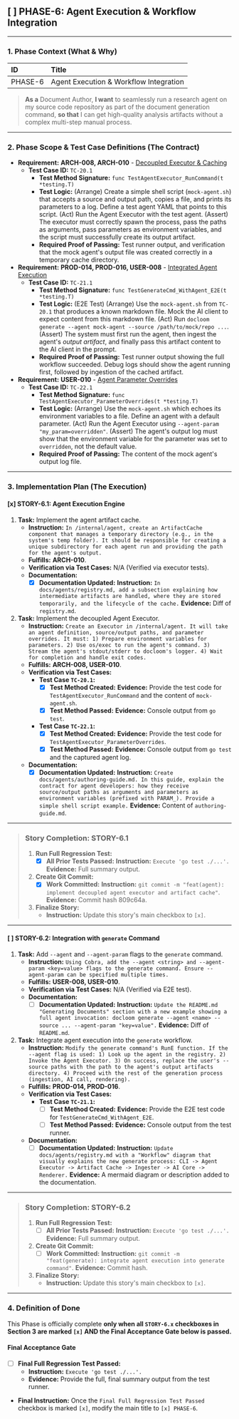 ## [ ] PHASE-6: Agent Execution & Workflow Integration

---

### **1. Phase Context (What & Why)**

| ID | Title |
| :--- | :--- |
| PHASE-6 | Agent Execution & Workflow Integration |

> **As a** Document Author, **I want** to seamlessly run a research agent on my source code repository as part of the document generation command, **so that** I can get high-quality analysis artifacts without a complex multi-step manual process.

---

### **2. Phase Scope & Test Case Definitions (The Contract)**

*   **Requirement:** **ARCH-008, ARCH-010** - [Decoupled Executor & Caching](./SRS.md#ARCH-008)
    *   **Test Case ID:** `TC-20.1`
        *   **Test Method Signature:** `func TestAgentExecutor_RunCommand(t *testing.T)`
        *   **Test Logic:** (Arrange) Create a simple shell script (`mock-agent.sh`) that accepts a source and output path, copies a file, and prints its parameters to a log. Define a test agent YAML that points to this script. (Act) Run the Agent Executor with the test agent. (Assert) The executor must correctly spawn the process, pass the paths as arguments, pass parameters as environment variables, and the script must successfully create its output artifact.
        *   **Required Proof of Passing:** Test runner output, and verification that the mock agent's output file was created correctly in a temporary cache directory.
*   **Requirement:** **PROD-014, PROD-016, USER-008** - [Integrated Agent Execution](./SRS.md#PROD-014)
    *   **Test Case ID:** `TC-21.1`
        *   **Test Method Signature:** `func TestGenerateCmd_WithAgent_E2E(t *testing.T)`
        *   **Test Logic:** (E2E Test) (Arrange) Use the `mock-agent.sh` from `TC-20.1` that produces a known markdown file. Mock the AI client to expect content from this markdown file. (Act) Run `docloom generate --agent mock-agent --source /path/to/mock/repo ...`. (Assert) The system must first run the agent, then ingest the agent's *output artifact*, and finally pass this artifact content to the AI client in the prompt.
        *   **Required Proof of Passing:** Test runner output showing the full workflow succeeded. Debug logs should show the agent running first, followed by ingestion of the cached artifact.
*   **Requirement:** **USER-010** - [Agent Parameter Overrides](./SRS.md#USER-010)
    *   **Test Case ID:** `TC-22.1`
        *   **Test Method Signature:** `func TestAgentExecutor_ParameterOverrides(t *testing.T)`
        *   **Test Logic:** (Arrange) Use the `mock-agent.sh` which echoes its environment variables to a file. Define an agent with a default parameter. (Act) Run the Agent Executor using `--agent-param "my_param=overridden"`. (Assert) The agent's output log must show that the environment variable for the parameter was set to `overridden`, not the default value.
        *   **Required Proof of Passing:** The content of the mock agent's output log file.

---

### **3. Implementation Plan (The Execution)**

#### [x] STORY-6.1: Agent Execution Engine

1.  **Task:** Implement the agent artifact cache.
    *   **Instruction:** `In /internal/agent, create an ArtifactCache component that manages a temporary directory (e.g., in the system's temp folder). It should be responsible for creating a unique subdirectory for each agent run and providing the path for the agent's output.`
    *   **Fulfills:** **ARCH-010**.
    *   **Verification via Test Cases:** N/A (Verified via executor tests).
    *   **Documentation:**
        *   [x] **Documentation Updated:** **Instruction:** `In docs/agents/registry.md, add a subsection explaining how intermediate artifacts are handled, where they are stored temporarily, and the lifecycle of the cache.` **Evidence:** Diff of `registry.md`.
2.  **Task:** Implement the decoupled Agent Executor.
    *   **Instruction:** `Create an Executor in /internal/agent. It will take an agent definition, source/output paths, and parameter overrides. It must: 1) Prepare environment variables for parameters. 2) Use os/exec to run the agent's command. 3) Stream the agent's stdout/stderr to docloom's logger. 4) Wait for completion and handle exit codes.`
    *   **Fulfills:** **ARCH-008, USER-010**.
    *   **Verification via Test Cases:**
        *   **Test Case `TC-20.1`:**
            *   [x] **Test Method Created:** **Evidence:** Provide the test code for `TestAgentExecutor_RunCommand` and the content of `mock-agent.sh`.
            *   [x] **Test Method Passed:** **Evidence:** Console output from `go test`.
        *   **Test Case `TC-22.1`:**
            *   [x] **Test Method Created:** **Evidence:** Provide the test code for `TestAgentExecutor_ParameterOverrides`.
            *   [x] **Test Method Passed:** **Evidence:** Console output from `go test` and the captured agent log.
    *   **Documentation:**
        *   [x] **Documentation Updated:** **Instruction:** `Create docs/agents/authoring-guide.md. In this guide, explain the contract for agent developers: how they receive source/output paths as arguments and parameters as environment variables (prefixed with PARAM_). Provide a simple shell script example.` **Evidence:** Content of `authoring-guide.md`.

---
> ### **Story Completion: STORY-6.1**
> 1.  **Run Full Regression Test:**
>     *   [x] **All Prior Tests Passed:** **Instruction:** `Execute 'go test ./...'.` **Evidence:** Full summary output.
> 2.  **Create Git Commit:**
>     *   [x] **Work Committed:** **Instruction:** `git commit -m "feat(agent): implement decoupled agent executor and artifact cache"`. **Evidence:** Commit hash 809c64a.
> 3.  **Finalize Story:**
>     *   **Instruction:** Update this story's main checkbox to `[x]`.

---

#### [ ] STORY-6.2: Integration with `generate` Command

1.  **Task:** Add `--agent` and `--agent-param` flags to the `generate` command.
    *   **Instruction:** `Using Cobra, add the --agent <string> and --agent-param <key=value> flags to the generate command. Ensure --agent-param can be specified multiple times.`
    *   **Fulfills:** **USER-008, USER-010**.
    *   **Verification via Test Cases:** N/A (Verified via E2E test).
    *   **Documentation:**
        *   [ ] **Documentation Updated:** **Instruction:** `Update the README.md "Generating Documents" section with a new example showing a full agent invocation: docloom generate --agent <name> --source ... --agent-param "key=value".` **Evidence:** Diff of `README.md`.
2.  **Task:** Integrate agent execution into the `generate` workflow.
    *   **Instruction:** `Modify the generate command's RunE function. If the --agent flag is used: 1) Look up the agent in the registry. 2) Invoke the Agent Executor. 3) On success, replace the user's --source paths with the path to the agent's output artifacts directory. 4) Proceed with the rest of the generation process (ingestion, AI call, rendering).`
    *   **Fulfills:** **PROD-014, PROD-016**.
    *   **Verification via Test Cases:**
        *   **Test Case `TC-21.1`:**
            *   [ ] **Test Method Created:** **Evidence:** Provide the E2E test code for `TestGenerateCmd_WithAgent_E2E`.
            *   [ ] **Test Method Passed:** **Evidence:** Console output from the test runner.
    *   **Documentation:**
        *   [ ] **Documentation Updated:** **Instruction:** `Update docs/agents/registry.md with a "Workflow" diagram that visually explains the new generate process: CLI -> Agent Executor -> Artifact Cache -> Ingester -> AI Core -> Renderer.` **Evidence:** A mermaid diagram or description added to the documentation.

---
> ### **Story Completion: STORY-6.2**
> 1.  **Run Full Regression Test:**
>     *   [ ] **All Prior Tests Passed:** **Instruction:** `Execute 'go test ./...'.` **Evidence:** Full summary output.
> 2.  **Create Git Commit:**
>     *   [ ] **Work Committed:** **Instruction:** `git commit -m "feat(generate): integrate agent execution into generate command"`. **Evidence:** Commit hash.
> 3.  **Finalize Story:**
>     *   **Instruction:** Update this story's main checkbox to `[x]`.

---

### **4. Definition of Done**

This Phase is officially complete **only when all `STORY-6.x` checkboxes in Section 3 are marked `[x]` AND the Final Acceptance Gate below is passed.**

#### Final Acceptance Gate

*   [ ] **Final Full Regression Test Passed:**
    *   **Instruction:** `Execute 'go test ./...'.`
    *   **Evidence:** Provide the full, final summary output from the test runner.

*   **Final Instruction:** Once the `Final Full Regression Test Passed` checkbox is marked `[x]`, modify the main title to `[x] PHASE-6`.